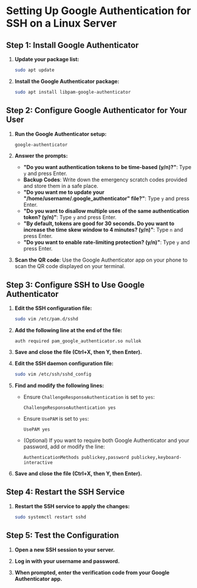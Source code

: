 # Setting Up Google Authentication for SSH on a Linux Server

## Step 1: Install Google Authenticator

1. **Update your package list:**

    ```bash
    sudo apt update
    ```

2. **Install the Google Authenticator package:**

    ```bash
    sudo apt install libpam-google-authenticator
    ```

## Step 2: Configure Google Authenticator for Your User

1. **Run the Google Authenticator setup:**

    ```bash
    google-authenticator
    ```

2. **Answer the prompts:**

    - **"Do you want authentication tokens to be time-based (y/n)?"**: Type `y` and press Enter.
    - **Backup Codes**: Write down the emergency scratch codes provided and store them in a safe place.
    - **"Do you want me to update your "/home/username/.google_authenticator" file?"**: Type `y` and press Enter.
    - **"Do you want to disallow multiple uses of the same authentication token? (y/n)"**: Type `y` and press Enter.
    - **"By default, tokens are good for 30 seconds. Do you want to increase the time skew window to 4 minutes? (y/n)"**: Type `n` and press Enter.
    - **"Do you want to enable rate-limiting protection? (y/n)"**: Type `y` and press Enter.

3. **Scan the QR code**: Use the Google Authenticator app on your phone to scan the QR code displayed on your terminal.

## Step 3: Configure SSH to Use Google Authenticator

1. **Edit the SSH configuration file:**

    ```bash
    sudo vim /etc/pam.d/sshd
    ```

2. **Add the following line at the end of the file:**

    ```plaintext
    auth required pam_google_authenticator.so nullok
    ```

3. **Save and close the file (Ctrl+X, then Y, then Enter).**

4. **Edit the SSH daemon configuration file:**

    ```bash
    sudo vim /etc/ssh/sshd_config
    ```

5. **Find and modify the following lines:**

    - Ensure `ChallengeResponseAuthentication` is set to `yes`:

      ```plaintext
      ChallengeResponseAuthentication yes
      ```

    - Ensure `UsePAM` is set to `yes`:

      ```plaintext
      UsePAM yes
      ```

    - (Optional) If you want to require both Google Authenticator and your password, add or modify the line:

      ```plaintext
      AuthenticationMethods publickey,password publickey,keyboard-interactive
      ```

6. **Save and close the file (Ctrl+X, then Y, then Enter).**

## Step 4: Restart the SSH Service

1. **Restart the SSH service to apply the changes:**

    ```bash
    sudo systemctl restart sshd
    ```

## Step 5: Test the Configuration

1. **Open a new SSH session to your server.**

2. **Log in with your username and password.**

3. **When prompted, enter the verification code from your Google Authenticator app.**

